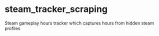 # steam_tracker_scraping
Steam gameplay hours tracker which captures hours from hidden steam profiles

